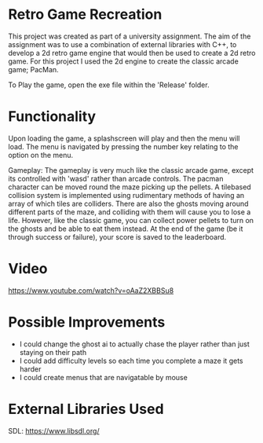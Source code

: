 # Retro Game Recreation
This project was created as part of a university assignment. The aim of the assignment was to use a combination of external libraries with C++, to develop a 2d retro game engine that would then be used to create a 2d retro game. For this project I used the 2d engine to create the classic arcade game; PacMan.

To Play the game, open the exe file within the 'Release' folder.

# Functionality
Upon loading the game, a splashscreen will play and then the menu will load. The menu is navigated by pressing the number key relating to the option on the menu. 

Gameplay: 
The gameplay is very much like the classic arcade game, except its controlled with 'wasd' rather than arcade controls. The pacman character can be moved round the maze picking up the pellets. A tilebased collision system is implemented using rudimentary methods of having an array of which tiles are colliders.
There are also the ghosts moving around different parts of the maze, and colliding with them will cause you to lose a life. However, like the classic game, you can collect power pellets to turn on the ghosts and be able to eat them instead.
At the end of the game (be it through success or failure), your score is saved to the leaderboard.

# Video
https://www.youtube.com/watch?v=oAaZ2XBBSu8

# Possible Improvements
- I could change the ghost ai to actually chase the player rather than just staying on their path
- I could add difficulty levels so each time you complete a maze it gets harder
- I could create menus that are navigatable by mouse

# External Libraries Used

SDL: https://www.libsdl.org/

